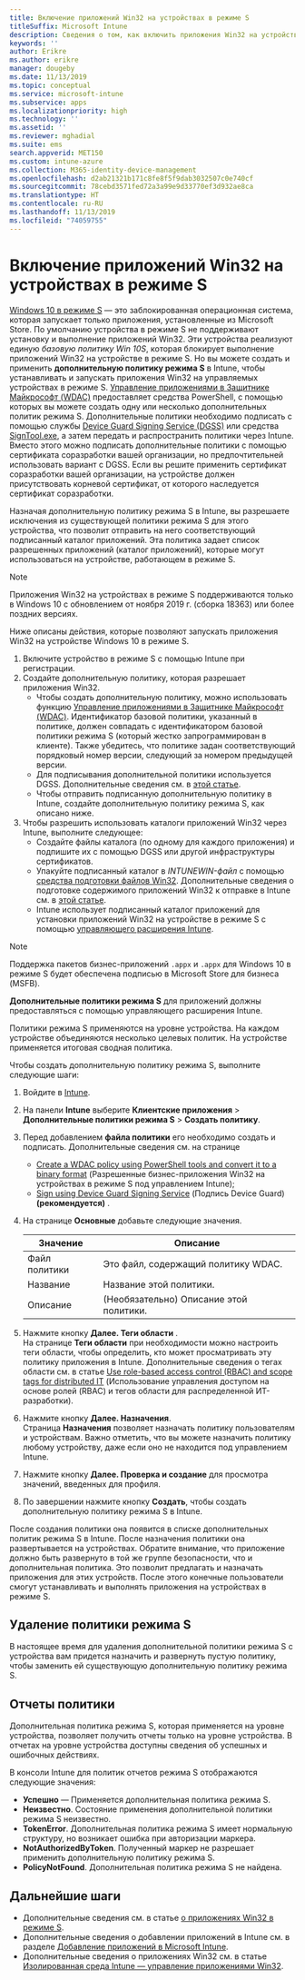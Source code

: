 ```yaml
---
title: Включение приложений Win32 на устройствах в режиме S
titleSuffix: Microsoft Intune
description: Сведения о том, как включить приложения Win32 на устройствах в режиме S с помощью Microsoft Intune.
keywords: ''
author: Erikre
ms.author: erikre
manager: dougeby
ms.date: 11/13/2019
ms.topic: conceptual
ms.service: microsoft-intune
ms.subservice: apps
ms.localizationpriority: high
ms.technology: ''
ms.assetid: ''
ms.reviewer: mghadial
ms.suite: ems
search.appverid: MET150
ms.custom: intune-azure
ms.collection: M365-identity-device-management
ms.openlocfilehash: d2ab21321b171c8fe8f5f9dab3032507c0e740cf
ms.sourcegitcommit: 78cebd3571fed72a3a99e9d33770ef3d932ae8ca
ms.translationtype: HT
ms.contentlocale: ru-RU
ms.lasthandoff: 11/13/2019
ms.locfileid: "74059755"
---
```

# <a name="enable-win32-apps-on-s-mode-devices"></a>Включение приложений Win32 на устройствах в режиме S

[Windows 10 в режиме S](https://docs.microsoft.com/windows/deployment/s-mode) — это заблокированная операционная система, которая запускает только приложения, установленные из Microsoft Store. По умолчанию устройства в режиме S не поддерживают установку и выполнение приложений Win32. Эти устройства реализуют единую *базовую политику Win 10S*, которая блокирует выполнение приложений Win32 на устройстве в режиме S. Но вы можете создать и применить **дополнительную политику режима S** в Intune, чтобы устанавливать и запускать приложения Win32 на управляемых устройствах в режиме S. [Управление приложениями в Защитнике Майкрософт (WDAC)](https://docs.microsoft.com/windows/security/threat-protection/windows-defender-application-control/windows-defender-application-control) предоставляет средства PowerShell, с помощью которых вы можете создать одну или несколько дополнительных политик режима S. Дополнительные политики необходимо подписать с помощью службы [Device Guard Signing Service (DGSS)](https://go.microsoft.com/fwlink/?linkid=2095629) или средства [SignTool.exe](https://docs.microsoft.com/windows/security/threat-protection/windows-defender-application-control/signing-policies-with-signtool), а затем передать и распространить политики через Intune. Вместо этого можно подписать дополнительные политики с помощью сертификата соразработки вашей организации, но предпочтительней использовать вариант с DGSS. Если вы решите применить сертификат соразработки вашей организации, на устройстве должен присутствовать корневой сертификат, от которого наследуется сертификат соразработки.

Назначая дополнительную политику режима S в Intune, вы разрешаете исключения из существующей политики режима S для этого устройства, что позволит отправить на него соответствующий подписанный каталог приложений. Эта политика задает список разрешенных приложений (каталог приложений), которые могут использоваться на устройстве, работающем в режиме S.

> [!NOTE]
> Приложения Win32 на устройствах в режиме S поддерживаются только в Windows 10 с обновлением от ноября 2019 г. (сборка 18363) или более поздних версиях.

<!-- Add WDAC tooling diagram  -->

Ниже описаны действия, которые позволяют запускать приложения Win32 на устройстве Windows 10 в режиме S.

1. Включите устройство в режиме S с помощью Intune при регистрации.
2. Создайте дополнительную политику, которая разрешает приложения Win32.
   - Чтобы создать дополнительную политику, можно использовать функцию [Управление приложениями в Защитнике Майкрософт (WDAC)](https://docs.microsoft.com/windows/security/threat-protection/windows-defender-application-control/windows-defender-application-control). Идентификатор базовой политики, указанный в политике, должен совпадать с идентификатором базовой политики режима S (который жестко запрограммирован в клиенте). Также убедитесь, что политике задан соответствующий порядковый номер версии, следующий за номером предыдущей версии.
   - Для подписывания дополнительной политики используется DGSS. Дополнительные сведения см. в [этой статье](https://docs.microsoft.com/microsoft-store/sign-code-integrity-policy-with-device-guard-signing).
   - Чтобы отправить подписанную дополнительную политику в Intune, создайте дополнительную политику режима S, как описано ниже.
3. Чтобы разрешить использовать каталоги приложений Win32 через Intune, выполните следующее:
   - Создайте файлы каталога (по одному для каждого приложения) и подпишите их с помощью DGSS или другой инфраструктуры сертификатов.
   - Упакуйте подписанный каталог в *INTUNEWIN-файл* с помощью [средства подготовки файлов Win32](https://go.microsoft.com/fwlink/?linkid=2065730). Дополнительные сведения о подготовке содержимого приложений Win32 к отправке в Intune см. в [этой статье](~/apps/apps-win32-app-management.md#prepare-the-win32-app-content-for-upload).
   - Intune использует подписанный каталог приложений для установки приложений Win32 на устройстве в режиме S с помощью [управляющего расширения Intune](~/apps/intune-management-extension.md).

> [!NOTE]
> Поддержка пакетов бизнес-приложений `.appx` и `.appx` для Windows 10 в режиме S будет обеспечена подписью в Microsoft Store для бизнеса (MSFB).
>
> **Дополнительные политики режима S** для приложений должны предоставляться с помощью управляющего расширения Intune.
>
> Политики режима S применяются на уровне устройства. На каждом устройстве объединяются несколько целевых политик. На устройстве применяется итоговая сводная политика.

Чтобы создать дополнительную политику режима S, выполните следующие шаги:

1. Войдите в [Intune](https://go.microsoft.com/fwlink/?linkid=2090973).
2. На панели **Intune** выберите **Клиентские приложения** > **Дополнительные политики режима S** > **Создать политику**.
3. Перед добавлением **файла политики** его необходимо создать и подписать. Дополнительные сведения см. на странице
    - [Create a WDAC policy using PowerShell tools and convert it to a binary format](https://go.microsoft.com/fwlink/?linkid=2095387) (Разрешенные бизнес-приложения Win32 на устройствах в режиме S под управлением Intune);
    - [Sign using Device Guard Signing Service](https://go.microsoft.com/fwlink/?linkid=2095629) (Подпись Device Guard) **(рекомендуется)** .

4. На странице **Основные** добавьте следующие значения.

    | Значение | Описание |
    |--------------|------------------------------------------------|
    | Файл политики | Это файл, содержащий политику WDAC. |
    | Название | Название этой политики. |
    | Описание | (Необязательно) Описание этой политики. |

5. Нажмите кнопку **Далее. Теги области** .<br>
   На странице **Теги области** при необходимости можно настроить теги области, чтобы определить, кто может просматривать эту политику приложения в Intune. Дополнительные сведения о тегах области см. в статье [Use role-based access control (RBAC) and scope tags for distributed IT](~/fundamentals/scope-tags.md) (Использование управления доступом на основе ролей (RBAC) и тегов области для распределенной ИТ-разработки).

6. Нажмите кнопку **Далее. Назначения**.<br>
   Страница **Назначения** позволяет назначать политику пользователям и устройствам. Важно отметить, что вы можете назначить политику любому устройству, даже если оно не находится под управлением Intune.
7. Нажмите кнопку **Далее. Проверка и создание** для просмотра значений, введенных для профиля.
8. По завершении нажмите кнопку **Создать**, чтобы создать дополнительную политику режима S в Intune. 

После создания политики она появится в списке дополнительных политик режима S в Intune. После назначения политики она развертывается на устройствах. Обратите внимание, что приложение должно быть развернуто в той же группе безопасности, что и дополнительная политика. Это позволит предлагать и назначать приложения для этих устройств. После этого конечные пользователи смогут устанавливать и выполнять приложения на устройствах в режиме S.

## <a name="removal-of-s-mode-policy"></a>Удаление политики режима S

В настоящее время для удаления дополнительной политики режима S с устройства вам придется назначить и развернуть пустую политику, чтобы заменить ей существующую дополнительную политику режима S.

## <a name="policy-reporting"></a>Отчеты политики

Дополнительная политика режима S, которая применяется на уровне устройства, позволяет получить отчеты только на уровне устройства. В отчетах на уровне устройства доступны сведения об успешных и ошибочных действиях. 

В консоли Intune для политик отчетов режима S отображаются следующие значения:
- **Успешно** — Применяется дополнительная политика режима S.
- **Неизвестно**. Состояние применения дополнительной политики режима S неизвестно.
- **TokenError**. Дополнительная политика режима S имеет нормальную структуру, но возникает ошибка при авторизации маркера.
- **NotAuthorizedByToken**. Полученный маркер не разрешает применить дополнительную политику режима S.
- **PolicyNotFound**. Дополнительная политика режима S не найдена.

## <a name="next-steps"></a>Дальнейшие шаги

- Дополнительные сведения см. в статье [о приложениях Win32 в режиме S](https://docs.microsoft.com/windows/security/threat-protection/windows-defender-application-control/lob-win32-apps-on-s).
- Дополнительные сведения о добавлении приложений в Intune см. в разделе [Добавление приложений в Microsoft Intune](apps-add.md).
- Дополнительные сведения о приложениях Win32 см. в статье [Изолированная среда Intune — управление приложениями Win32](~/apps/apps-win32-app-management.md).
